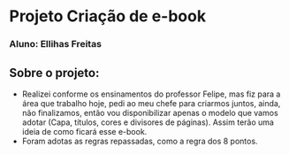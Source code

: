 # Projeto Criação de e-book

### Aluno: Ellihas Freitas

## Sobre o projeto:
- Realizei conforme os ensinamentos do professor Felipe, mas fiz para a área que trabalho hoje, pedi ao meu chefe para criarmos juntos, ainda, não finalizamos, então vou disponibilizar apenas o modelo que vamos adotar (Capa, títulos, cores e divisores de páginas). Assim terão uma ideia de como ficará esse e-book.
- Foram adotas as regras repassadas, como a regra dos 8 pontos.
